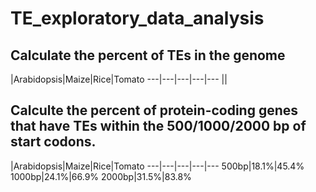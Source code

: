 # TE_exploratory_data_analysis

## Calculate the percent of TEs in the genome

 |Arabidopsis|Maize|Rice|Tomato
---|---|---|---|---
||

## Calculte the percent of protein-coding genes that have TEs within the 500/1000/2000 bp of start codons.

 |Arabidopsis|Maize|Rice|Tomato
---|---|---|---|---
500bp|18.1%|45.4%
1000bp|24.1%|66.9%
2000bp|31.5%|83.8%
